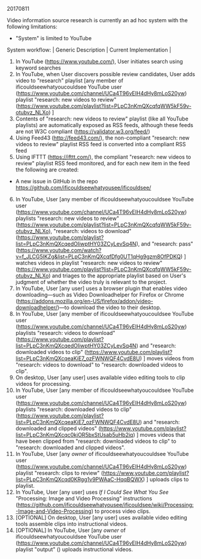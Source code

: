 20170811

Video information source research is currently an ad hoc system with the following limitations:
* "System" is limited to YouTube

System workflow:
| Generic Description | Current Implementation |



1. In YouTube (https://www.youtube.com/), User initiates search using keyword searches
2. In YouTube, when User discovers possible review candidates, User adds video to "research" playlist \[any member of ificouldseewhatyoucouldsee YouTube user (https://www.youtube.com/channel/UCa4T96vEIH4dHy8mLoS20yw) playlist "research: new videos to review" (https://www.youtube.com/playlist?list=PLpC3nKmQXcqfqWW5kF59v-otubvz_NLXo) \]
3. Contents of "research: new videos to review" playlist (like all YouTube playlists) are automatically exposed as RSS feeds, although these feeds are not W3C compliant (https://validator.w3.org/feed/)
4. Using Feed43 (http://feed43.com/), the non-compliant "research: new videos to review" playlist RSS feed is converted into a compliant RSS feed
5. Using IFTTT (https://ifttt.com/), the compliant "research: new videos to review" playlist RSS feed monitored, and for each new item in the feed the following are created:
  * A new issue in GitHub in the repo https://github.com/ificouldseewhatyousee/ificouldsee/
6. In YouTube, User \[any member of ificouldseewhatyoucouldsee YouTube user (https://www.youtube.com/channel/UCa4T96vEIH4dHy8mLoS20yw) playlists "research: new videos to review" (https://www.youtube.com/playlist?list=PLpC3nKmQXcqfqWW5kF59v-otubvz_NLXo), "research: videos to download" (https://www.youtube.com/playlist?list=PLpC3nKmQXcqedOIiwptHY03ZCyLevSq4N), and "research: pass" (https://www.youtube.com/watch?v=f_JLCG5IKZg&list=PLpC3nKmQXcqfDfg0UT1qHg9gzm8OfPDKQ) \] watches videos in playlist "research: new videos to review" (https://www.youtube.com/playlist?list=PLpC3nKmQXcqfqWW5kF59v-otubvz_NLXo) and triages to the appropriate playlist based on User's judgment of whether the video truly is relevant to the project.
7. In YouTube, User \[any user\] uses a browser plugin that enables video downloading—such as Video Downloadhelper for Firefox or Chrome (https://addons.mozilla.org/en-US/firefox/addon/video-downloadhelper/)—to download the video to their desktop.
8. In YouTube, User \[any member of ificouldseewhatyoucouldsee YouTube user (https://www.youtube.com/channel/UCa4T96vEIH4dHy8mLoS20yw) playlists "research: videos to download" (https://www.youtube.com/playlist?list=PLpC3nKmQXcqedOIiwptHY03ZCyLevSq4N) and "research: downloaded videos to clip" (https://www.youtube.com/playlist?list=PLpC3nKmQXcqeaKiE7_ozFWNWQF4CvdE8U) \] moves videos from "research: videos to download" to "research: downloaded videos to clip".
9. On desktop, User \[any user\] uses available video editing tools to clip videos for processing.
10. In YouTube, User \[any member of ificouldseewhatyoucouldsee YouTube user (https://www.youtube.com/channel/UCa4T96vEIH4dHy8mLoS20yw) playlists "research: downloaded videos to clip" (https://www.youtube.com/playlist?list=PLpC3nKmQXcqeaKiE7_ozFWNWQF4CvdE8U) and "research: downloaded and clipped videos" (https://www.youtube.com/playlist?list=PLpC3nKmQXcqc0kjOR5bxStUsab5uHb2iq) \] moves videos that have been clipped from "research: downloaded videos to clip" to "research: downloaded and clipped videos".
11. In YouTube, User \[any _owner_ of ificouldseewhatyoucouldsee YouTube user (https://www.youtube.com/channel/UCa4T96vEIH4dHy8mLoS20yw) playlist "research: clips to review" (https://www.youtube.com/playlist?list=PLpC3nKmQXcqd0KRgg1v9PWAaC-HqqBQWX) \] uploads clips to playlist.
12. In YouTube, User \[any user\] uses _If I Could See What You See_ "Processing: Image and Video Processing" instructions (https://github.com/ificouldseewhatyousee/ificouldsee/wiki/Processing:-Image-and-Video-Processing) to process video clips.
13. \[OPTIONAL\] On desktop, User \[any user\] uses available video editing tools assemble clips into instructional videos.
14. \[OPTIONAL\] In YouTube, User \[any _owner_ of ificouldseewhatyoucouldsee YouTube user (https://www.youtube.com/channel/UCa4T96vEIH4dHy8mLoS20yw) playlist "output" () uploads instructional videos.
